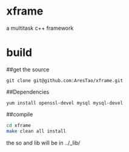 xframe
======

a multitask c++ framework

build
=====
##get the source
```
git clone git@github.com:AresTao/xframe.git
```
##Dependencies
```
yum install openssl-devel mysql mysql-devel
```
##compile
```bash
cd xframe
make clean all install
```
the so and lib will be in ../_lib/ 
